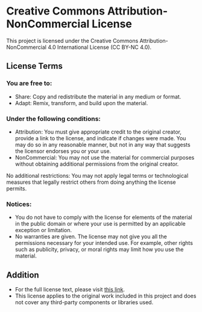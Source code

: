 # Creative Commons Attribution-NonCommercial License

This project is licensed under the Creative Commons Attribution-NonCommercial 4.0 International License (CC BY-NC 4.0).

## License Terms

### You are free to:
- Share: Copy and redistribute the material in any medium or format.
- Adapt: Remix, transform, and build upon the material.

### Under the following conditions:
- Attribution: You must give appropriate credit to the original creator, provide a link to the license, and indicate if changes were made. You may do so in any reasonable manner, but not in any way that suggests the licensor endorses you or your use.
- NonCommercial: You may not use the material for commercial purposes without obtaining additional permissions from the original creator.

No additional restrictions: You may not apply legal terms or technological measures that legally restrict others from doing anything the license permits.

### Notices:
- You do not have to comply with the license for elements of the material in the public domain or where your use is permitted by an applicable exception or limitation.
- No warranties are given. The license may not give you all the permissions necessary for your intended use. For example, other rights such as publicity, privacy, or moral rights may limit how you use the material.

## Addition
- For the full license text, please visit [this link](https://creativecommons.org/licenses/by-nc/4.0/).
- This license applies to the original work included in this project and does not cover any third-party components or libraries used.